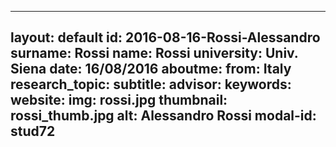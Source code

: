---
layout: default 
id: 2016-08-16-Rossi-Alessandro
surname: Rossi
name: Rossi
university: Univ. Siena
date: 16/08/2016
aboutme: 
from: Italy
research_topic: 
subtitle: 
advisor: 
keywords: 
website: 
img: rossi.jpg
thumbnail: rossi_thumb.jpg
alt: Alessandro Rossi
modal-id: stud72
------
